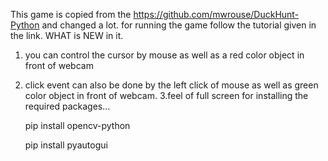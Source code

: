 This game is copied from the https://github.com/mwrouse/DuckHunt-Python and changed a lot.
for running the game follow the tutorial given in the link.
WHAT is NEW in it.
1. you can control the cursor by mouse as well as a red color object in front of webcam
2. click event can also be done by the left click of mouse as well as green color object in front of webcam.
3.feel of full screen
for installing the required packages...

    pip install opencv-python

    pip install pyautogui
